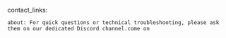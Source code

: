 
contact_links:

    about: For quick questions or technical troubleshooting, please ask them on our dedicated Discord channel.come on
